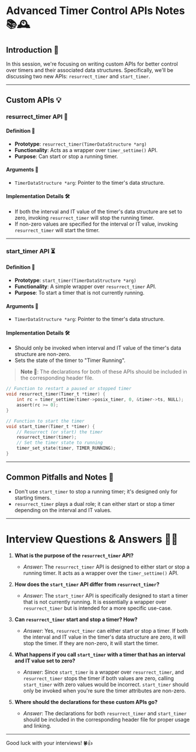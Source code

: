 # Advanced Timer Control APIs Notes 📚🕰️

## Introduction 🌟
In this session, we're focusing on writing custom APIs for better control over timers and their associated data structures. Specifically, we'll be discussing two new APIs: `resurrect_timer` and `start_timer`.

---

## Custom APIs 💡
### resurrect_timer API 🔄
#### Definition 📝
- **Prototype**: `resurrect_timer(TimerDataStructure *arg)`
- **Functionality**: Acts as a wrapper over `timer_settime()` API.
- **Purpose**: Can start or stop a running timer.

#### Arguments 📌
- `TimerDataStructure *arg`: Pointer to the timer's data structure.

#### Implementation Details 🛠️
- If both the interval and IT value of the timer's data structure are set to zero, invoking `resurrect_timer` will stop the running timer.
- If non-zero values are specified for the interval or IT value, invoking `resurrect_timer` will start the timer.

---

### start_timer API ⏳
#### Definition 📝
- **Prototype**: `start_timer(TimerDataStructure *arg)`
- **Functionality**: A simple wrapper over `resurrect_timer` API.
- **Purpose**: To start a timer that is not currently running.

#### Arguments 📌
- `TimerDataStructure *arg`: Pointer to the timer's data structure.

#### Implementation Details 🛠️
- Should only be invoked when interval and IT value of the timer's data structure are non-zero.
- Sets the state of the timer to "Timer Running".

> **Note 📝**: The declarations for both of these APIs should be included in the corresponding header file.


```C
// Function to restart a paused or stopped timer
void resurrect_timer(Timer_t *timer) {
    int rc = timer_settime(timer->posix_timer, 0, &timer->ts, NULL);
    assert(rc >= 0);
}

// Function to start the timer
void start_timer(Timer_t *timer) {
    // Resurrect (or start) the timer
    resurrect_timer(timer);
    // Set the timer state to running
    timer_set_state(timer, TIMER_RUNNING);
}

```
---

## Common Pitfalls and Notes 🚧
- Don't use `start_timer` to stop a running timer; it's designed only for starting timers.
- `resurrect_timer` plays a dual role; it can either start or stop a timer depending on the interval and IT values.
  
---

# Interview Questions & Answers 🤔💡

1. **What is the purpose of the `resurrect_timer` API?**
    - *Answer*: The `resurrect_timer` API is designed to either start or stop a running timer. It acts as a wrapper over the `timer_settime()` API.

2. **How does the `start_timer` API differ from `resurrect_timer`?**
    - *Answer*: The `start_timer` API is specifically designed to start a timer that is not currently running. It is essentially a wrapper over `resurrect_timer` but is intended for a more specific use-case.

3. **Can `resurrect_timer` start and stop a timer? How?**
    - *Answer*: Yes, `resurrect_timer` can either start or stop a timer. If both the interval and IT value in the timer's data structure are zero, it will stop the timer. If they are non-zero, it will start the timer.

4. **What happens if you call `start_timer` with a timer that has an interval and IT value set to zero?**
    - *Answer*: Since `start_timer` is a wrapper over `resurrect_timer`, and `resurrect_timer` stops the timer if both values are zero, calling `start_timer` with zero values would be incorrect. `start_timer` should only be invoked when you're sure the timer attributes are non-zero.

5. **Where should the declarations for these custom APIs go?**
    - *Answer*: The declarations for both `resurrect_timer` and `start_timer` should be included in the corresponding header file for proper usage and linking.

---

Good luck with your interviews! 🍀👍
